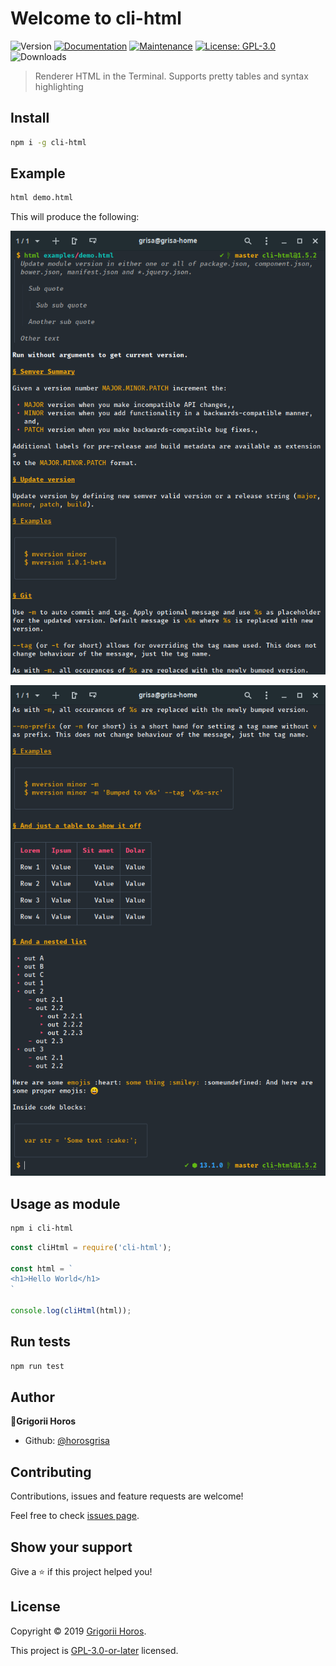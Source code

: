 # Welcome to cli-html

![Version](https://img.shields.io/github/package-json/v/horosgrisa/cli-html.svg)
[![Documentation](https://img.shields.io/badge/documentation-yes-brightgreen.svg)](https://github.com/horosgrisa/cli-html#readme)
[![Maintenance](https://img.shields.io/maintenance/yes/2019.svg)](https://github.com/horosgrisa/cli-html/graphs/commit-activity)
[![License: GPL-3.0](https://img.shields.io/github/license/horosgrisa/cli-html.svg)](https://github.com/horosgrisa/cli-html/blob/master/LICENSE)
![Downloads](https://img.shields.io/npm/dw/cli-html.svg)

> Renderer HTML in the Terminal.
> Supports pretty tables and syntax highlighting

## Install

```sh
npm i -g cli-html
```

## Example

```sh
html demo.html
```

This will produce the following:

![Screenshot of cli-html](./images/1.png)

![Screenshot of cli-html](./images/2.png)

## Usage as module

```sh
npm i cli-html
```

```js
const cliHtml = require('cli-html');

const html = `
<h1>Hello World</h1>
`

console.log(cliHtml(html));
```

## Run tests

```sh
npm run test
```

## Author

👤**Grigorii Horos**

* Github: [@horosgrisa](https://github.com/horosgrisa)

## Contributing

Contributions, issues and feature requests are welcome!

Feel free to check [issues page](https://github.com/horosgrisa/cli-html/issues).

## Show your support

Give a ⭐️ if this project helped you!

## License

Copyright © 2019 [Grigorii Horos](https://github.com/horosgrisa).

This project is [GPL-3.0-or-later](https://github.com/horosgrisa/cli-html/blob/master/LICENSE) licensed.
